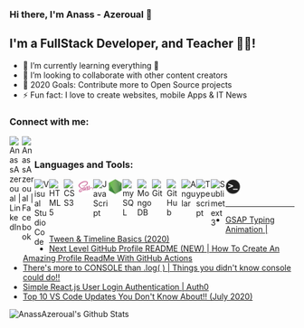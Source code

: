 ### Hi there, I'm Anass - Azeroual 👋

## I'm a FullStack Developer, and Teacher 👨‍🏫!
- 🌱 I’m currently learning everything 🤣
- 👯 I’m looking to collaborate with other content creators
- 🥅 2020 Goals: Contribute more to Open Source projects
- ⚡ Fun fact: I love to create websites, mobile Apps & IT News

### Connect with me:

[<img align="left" alt="AnassAzeroual | LinkedIn" width="22px" src="https://cdn.jsdelivr.net/npm/simple-icons@v3/icons/linkedin.svg" />][linkedin]
[<img align="left" alt="AnassAzeroual | Facebook" width="22px" src="https://cdn.jsdelivr.net/npm/simple-icons@3.4.0/icons/facebook.svg" />][facebook]

<br />

### Languages and Tools:

[<img align="left" alt="Visual Studio Code" width="26px" src="https://cdn.jsdelivr.net/npm/simple-icons@3.4.0/icons/visualstudiocode.svg" />][linkedin]
[<img align="left" alt="HTML5" width="26px" src="https://cdn.jsdelivr.net/npm/simple-icons@3.4.0/icons/html5.svg" />][linkedin]
[<img align="left" alt="CSS3" width="26px" src="https://cdn.jsdelivr.net/npm/simple-icons@3.4.0/icons/css3.svg" />][linkedin]
[<img align="left" alt="Sass" width="26px" src="https://raw.githubusercontent.com/github/explore/80688e429a7d4ef2fca1e82350fe8e3517d3494d/topics/sass/sass.png" />][linkedin]
[<img align="left" alt="JavaScript" width="26px" src="https://cdn.jsdelivr.net/npm/simple-icons@3.4.0/icons/javascript.svg" />][linkedin]
[<img align="left" alt="Nodejs" width="26px" src="https://raw.githubusercontent.com/github/explore/80688e429a7d4ef2fca1e82350fe8e3517d3494d/topics/nodejs/nodejs.png" />][linkedin]
[<img align="left" alt="mySQL" width="26px" src="https://cdn.jsdelivr.net/npm/simple-icons@3.4.0/icons/mysql.svg" />][linkedin]
[<img align="left" alt="MongoDB" width="26px" src="https://cdn.jsdelivr.net/npm/simple-icons@3.4.0/icons/mongodb.svg" />][linkedin]
[<img align="left" alt="Git" width="26px" src="https://cdn.jsdelivr.net/npm/simple-icons@3.4.0/icons/git.svg" />][linkedin]
[<img align="left" alt="GitHub" width="26px" src="https://cdn.jsdelivr.net/npm/simple-icons@3.4.0/icons/github.svg" />][linkedin]
[<img align="left" alt="Angular" width="26px" src="https://cdn.jsdelivr.net/npm/simple-icons@3.4.0/icons/angular.svg" />][linkedin]
[<img align="left" alt="Typescript" width="26px" src="https://cdn.jsdelivr.net/npm/simple-icons@3.4.0/icons/typescript.svg" />][linkedin]
[<img align="left" alt="Sublimetext 3" width="26px" src="https://cdn.jsdelivr.net/npm/simple-icons@3.4.0/icons/sublimetext.svg" />][linkedin]
[<img align="left" alt="Terminal" width="26px" src="https://raw.githubusercontent.com/github/explore/80688e429a7d4ef2fca1e82350fe8e3517d3494d/topics/terminal/terminal.png" />][linkedin]

<br />
<br />

---

<!--### 📺 Latest YouTube Videos-->
<!-- YOUTUBE:START -->
- [GSAP Typing Animation | Tween & Timeline Basics (2020)](https://www.youtube.com/watch?v=ZT66N5hBiCE)
- [Next Level GitHub Profile README (NEW) | How To Create An Amazing Profile ReadMe With GitHub Actions](https://www.youtube.com/watch?v=ECuqb5Tv9qI)
- [There's more to CONSOLE than .log( ) | Things you didn't know console could do!!](https://www.youtube.com/watch?v=_-bHhEGcDiQ)
- [Simple React.js User Login Authentication | Auth0](https://www.youtube.com/watch?v=MqczHS3Z2bc)
- [Top 10 VS Code Updates You Don't Know About!! (July 2020)](https://www.youtube.com/watch?v=WHBQ1szkhtI)
<!-- YOUTUBE:END -->

<!-- --- -->

<!-- ### 📕 Latest Blog Posts -->
<!-- BLOG-POST-LIST:START -->
<!-- - [Microinteractions: Password Validation Animation](https://dev.to/codestackr/microinteractions-password-validation-animation-5629) -->
<!-- - [Notion + YouTube - A Powerful Combination for Productivity](https://dev.to/codestackr/notion-youtube-a-powerful-combination-for-productivity-1def) -->
<!-- - [Regular Expressions (RegEx) Crash Course](https://dev.to/codestackr/regular-expressions-regex-crash-course-248n)
- [Emmet Part 2 - Advanced](https://dev.to/codestackr/emmet-part-2-advanced-4c65)
- [Deno 1.0 Released! (Easy) REST API Example](https://dev.to/codestackr/deno-1-0-released-easy-rest-api-example-2fbl) -->
<!-- BLOG-POST-LIST:END -->

<!-- --- -->

<img align="left" alt="AnassAzeroual's Github Stats" src="https://github-readme-stats.vercel.app/api?username=AnassAzeroual&show_icons=true&hide_border=true" />

[linkedin]: https://www.linkedin.com/in/anass-azeroual
[facebook]: https://www.facebook.com/anass.azeroual.79?ref=bookmarks
